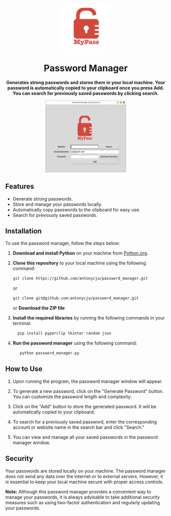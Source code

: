 <p align="center">
  <img src="./password_manager/logo.png" alt="Password Manager" width="150">
</p>

<h1 align="center">Password Manager</h1>

<p align="center">
  <strong>Generates strong passwords and stores them in your local machine. Your password is automatically copied to your clipboard once you press Add. You can search for previously saved passwords by clicking search.</strong>
</p>

<p align="center">
  <img src="./password_manager/password-manager.png" alt="Screenshot" width="50%">
</p>

## Features

- Generate strong passwords.
- Store and manage your passwords locally.
- Automatically copy passwords to the clipboard for easy use.
- Search for previously saved passwords.

## Installation

To use the password manager, follow the steps below:

1. **Download and install Python** on your machine from [Python.org](https://www.python.org/).

2. **Clone this repository** to your local machine using the following command:

   ```bash
   git clone https://github.com/antonycja/password_manager.git
   ```
   or
   ```bash
   git clone git@github.com:antonycja/password_manager.git
   ```
   or
   **Download the ZIP file**
   
4. **Install the required libraries** by running the following commands in your terminal:
    ```bash
      pip install pyperclip tkinter random json
    ```
5. **Run the password manager** using the following command:
   ```bash
      python password_manager.py
    ```

## How to Use
  1. Upon running the program, the password manager window will appear.

  2. To generate a new password, click on the "Generate Password" button. You can customize the password length and complexity.

  3. Click on the "Add" button to store the generated password. It will be automatically copied to your clipboard.

  4. To search for a previously saved password, enter the corresponding account or website name in the search bar and click "Search."

  5. You can view and manage all your saved passwords in the password manager window.

## Security

Your passwords are stored locally on your machine. The password manager does not send any data over the internet or to external servers. However, it is essential to keep your local machine secure with proper access controls.

**Note:** Although this password manager provides a convenient way to manage your passwords, it is always advisable to take additional security measures such as using two-factor authentication and regularly updating your passwords.
